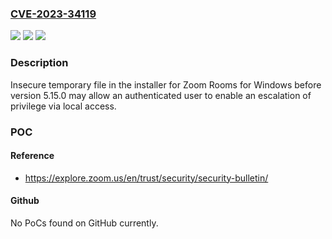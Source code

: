 ### [CVE-2023-34119](https://cve.mitre.org/cgi-bin/cvename.cgi?name=CVE-2023-34119)
![](https://img.shields.io/static/v1?label=Product&message=Zoom%20Rooms%20for%20Windows&color=blue)
![](https://img.shields.io/static/v1?label=Version&message=%3D%20before%205.15.0%20&color=brighgreen)
![](https://img.shields.io/static/v1?label=Vulnerability&message=CWE-426%20Untrusted%20Search%20Path&color=brighgreen)

### Description

Insecure temporary file in the installer for Zoom Rooms for Windows before version 5.15.0 may allow an authenticated user to enable an escalation of privilege via local access.

### POC

#### Reference
- https://explore.zoom.us/en/trust/security/security-bulletin/

#### Github
No PoCs found on GitHub currently.

